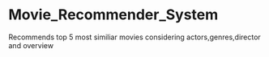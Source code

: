 # Movie_Recommender_System
Recommends top 5 most similiar movies considering actors,genres,director and overview
